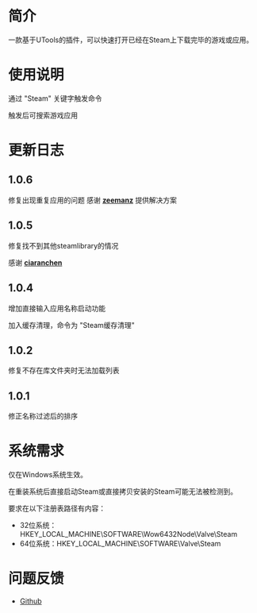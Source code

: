 # 简介
一款基于UTools的插件，可以快速打开已经在Steam上下载完毕的游戏或应用。

# 使用说明
通过 "Steam" 关键字触发命令

触发后可搜索游戏应用

# 更新日志

## 1.0.6
修复出现重复应用的问题
感谢 **[zeemanz](https://github.com/zeemanz)** 提供解决方案

## 1.0.5
修复找不到其他steamlibrary的情况

感谢 **[ciaranchen](https://github.com/ciaranchen)**

## 1.0.4
增加直接输入应用名称启动功能

加入缓存清理，命令为 "Steam缓存清理"

## 1.0.2
修复不存在库文件夹时无法加载列表

## 1.0.1
修正名称过滤后的排序

# 系统需求
仅在Windows系统生效。

在重装系统后直接启动Steam或直接拷贝安装的Steam可能无法被检测到。

要求在以下注册表路径有内容：

* 32位系统：HKEY_LOCAL_MACHINE\SOFTWARE\Wow6432Node\Valve\Steam
* 64位系统：HKEY_LOCAL_MACHINE\SOFTWARE\Valve\Steam

# 问题反馈
* [Github](https://github.com/SDchao/UTools_Plugin_Steam/issues/new)